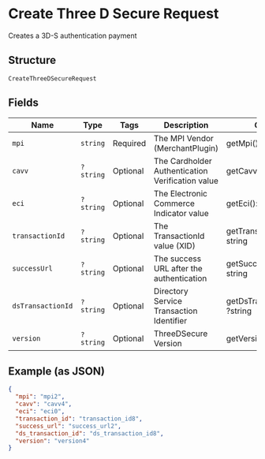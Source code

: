 
# Create Three D Secure Request

Creates a 3D-S authentication payment

## Structure

`CreateThreeDSecureRequest`

## Fields

| Name | Type | Tags | Description | Getter | Setter |
|  --- | --- | --- | --- | --- | --- |
| `mpi` | `string` | Required | The MPI Vendor (MerchantPlugin) | getMpi(): string | setMpi(string mpi): void |
| `cavv` | `?string` | Optional | The Cardholder Authentication Verification value | getCavv(): ?string | setCavv(?string cavv): void |
| `eci` | `?string` | Optional | The Electronic Commerce Indicator value | getEci(): ?string | setEci(?string eci): void |
| `transactionId` | `?string` | Optional | The TransactionId value (XID) | getTransactionId(): ?string | setTransactionId(?string transactionId): void |
| `successUrl` | `?string` | Optional | The success URL after the authentication | getSuccessUrl(): ?string | setSuccessUrl(?string successUrl): void |
| `dsTransactionId` | `?string` | Optional | Directory Service Transaction Identifier | getDsTransactionId(): ?string | setDsTransactionId(?string dsTransactionId): void |
| `version` | `?string` | Optional | ThreeDSecure Version | getVersion(): ?string | setVersion(?string version): void |

## Example (as JSON)

```json
{
  "mpi": "mpi2",
  "cavv": "cavv4",
  "eci": "eci0",
  "transaction_id": "transaction_id8",
  "success_url": "success_url2",
  "ds_transaction_id": "ds_transaction_id8",
  "version": "version4"
}
```

